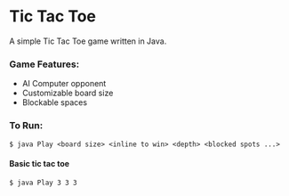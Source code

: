 # Tic Tac Toe
A simple Tic Tac Toe game written in Java.

### Game Features:
- AI Computer opponent
- Customizable board size
- Blockable spaces

### To Run:
```
$ java Play <board size> <inline to win> <depth> <blocked spots ...>
```

#### Basic tic tac toe
```
$ java Play 3 3 3
```
